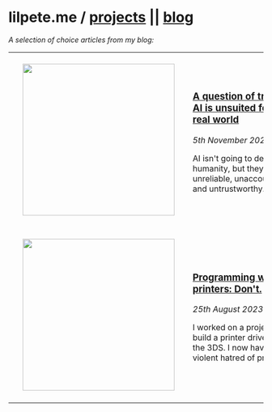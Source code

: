 <h1>
    lilpete.me / <a href="https://lilpete.me/projects">projects</a> || <a href="https://lilpete.me/blog/">blog</a>
</h1>

*A selection of choice articles from my blog:*

<table>
<tr>
<td>
<a href="https://lilpete.me/blog/ai-trust" style="color: inherit">
<img width="300px" style="padding:20px" src="https://lilpete.me/photos/ai-trust.png"/>
</a>
</td>

<td style="width:60%; min-width: 200px;">
<h3><a href="https://lilpete.me/blog/ai-trust" style="color: inherit">A question of trust: AI is unsuited for the real world</a></h3>
<i>5th November 2023</i>
<p>
AI isn't going to destroy humanity, but they're unreliable, unaccountable, and untrustworthy.
</p>
</td>
</tr>
<tr>
<td>
<a href="https://lilpete.me/blog/printing" style="color: inherit">
<img width="300px" style="padding:20px" src="https://lilpete.me/photos/printing.png"/>
</a>
</td>
<td style="width:60%; min-width: 200px;">
<h3><a href="https://lilpete.me/blog/printing" style="color: inherit">Programming with printers: Don't.</a></h3>
<i>25th August 2023</i>
<p>
I worked on a project to build a printer driver for the 3DS. I now have a violent hatred of printers.
</p>
</td>
</tr>
</table>
